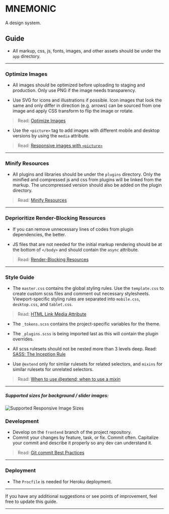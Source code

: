 # MNEMONIC

A design system.

## Guide

* All markup, css, js, fonts, images, and other assets should be under the `app` directory.

- - -

### Optimize Images

* All images should be optimized before uploading to staging and production. Only use PNG if the image needs transparency. 

* Use SVG for icons and illustrations if possible. Icon images that look the same and only differ in direction (e.g. arrows) can be sourced from one image and apply CSS transform to flip the image or rotate.

> Read: [Optimize Images](https://developers.google.com/web/tools/lighthouse/audits/optimize-images)

* Use the `<picture>` tag to add images with different mobile and desktop versions by using the `media` attribute.

> Read: [Responsive images with `<picture>`](https://developers.google.com/web/fundamentals/design-and-ux/responsive/images#art_direction_in_responsive_images_with_picture)

- - -

### Minify Resources

* All plugins and libraries should be under the `plugins` directory. Only the minified and compressed js and css from plugins will be linked from the markup. The uncompressed version should also be added on the plugin directory. 

> Read: [Minify Resources](https://developers.google.com/speed/docs/insights/MinifyResources)

- - -

### Deprioritize Render-Blocking Resources

* If you can remove unnecessary lines of codes from plugin dependencies, the better.

* JS files that are not needed for the initial markup rendering should be at the bottom of `</body>` and should contain the `async` attribute. 

> Read: [Render-Blocking Resources](https://developers.google.com/web/tools/lighthouse/audits/blocking-resources)

- - -

### Style Guide

* The `master.css` contains the global styling rules. Use the `template.css` to create custom scss files and comment out necessary stylesheets. Viewport-specific styling rules are separated into `mobile.css`, `desktop.css`, and `tablet.css`.

> Read: [HTML Link Media Attribute](https://www.w3schools.com/tags/att_link_media.asp) 

* The `_tokens.scss` contains the project-specific variables for the theme. 

* The `_plugins.scss` is being imported last as this will contain the plugin overrides.

* All scss rulesets should not be nested more than 3 levels deep. 
Read: [SASS: The Inception Rule](http://thesassway.com/beginner/the-inception-rule)

* Use `@extend` only for similar rulesets for related selectors, and `mixins` for similar rulesets for unrelated selectors.

> Read: [When to use @extend; when to use a mixin](https://csswizardry.com/2014/11/when-to-use-extend-when-to-use-a-mixin/)  

- - -

##### Supported sizes for background / slider images:

![Supported Responsive Image Sizes](https://i.imgur.com/qNER6pd.jpg)

### Development
* Develop on the `frontend` branch of the project repository.
* Commit your changes by feature, task, or fix. Commit often. Capitalize your commit and describe it properly so any dev can understand it.

> Read: [Git commit Best Practices](https://github.com/trein/dev-best-practices/wiki/Git-Commit-Best-Practices)

- - -

### Deployment

* The `Procfile` is needed for Heroku deployment.

- - - 

If you have any additional suggestions or see points of improvement, feel free to update this guide.

- - - 